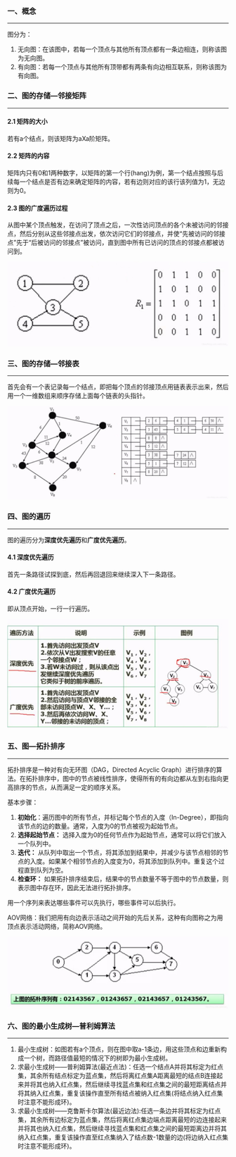 ### 一、概念

---

图分为：

1. 无向图：在该图中，若每一个顶点与其他所有顶点都有一条边相连，则称该图为无向图。
2. 有向图：若每一个顶点与其他所有顶带都有两条有向边相互联系，则称该图为有向图。



### 二、图的存储—邻接矩阵

---

#### 2.1 矩阵的大小

若有a个结点，则该矩阵为aXa阶矩阵。

#### 2.2 矩阵的内容

矩阵内只有0和1两种数字，以矩阵的第一个行(hang)为例，第一个结点按照与后续每一个结点是否有边来确定矩阵的内容，若有边则对应的该行该列值为1，无边则为0。

#### 2.3 图的广度遍历过程

从图中某个顶点触发，在访问了顶点之后，一次性访问顶点的各个未被访问的邻接点，然后分别从这些邻接点出发，依次访问它们的邻接点，并使“先被访问的邻接点”先于“后被访问的邻接点”被访问，直到图中所有已访问的顶点的邻接点都被访问到。

![img](img/watermark,type_ZmFuZ3poZW5naGVpdGk,shadow_10,text_aHR0cHM6Ly9ibG9nLmNzZG4ubmV0L2ltcmVhbF8=,size_16,color_FFFFFF,t_70-20220920214335975.jpeg)



### 三、图的存储—邻接表

---

首先会有一个表记录每一个结点，即把每个顶点的邻接顶点用链表表示出来，然后用一个一维数组来顺序存储上面每个链表的头指针。

![img](img/watermark,type_ZmFuZ3poZW5naGVpdGk,shadow_10,text_aHR0cHM6Ly9ibG9nLmNzZG4ubmV0L2ltcmVhbF8=,size_16,color_FFFFFF,t_70-20220920214443996.jpeg)



### 四、图的遍历

---

图的遍历分为**深度优先遍历**和**广度优先遍历**。

#### 4.1 深度优先遍历

首先一条路径试探到底，然后再回退回来继续深入下一条路径。

#### 4.2 广度优先遍历

即从顶点开始，一行一行遍历。

![img](img/watermark,type_ZmFuZ3poZW5naGVpdGk,shadow_10,text_aHR0cHM6Ly9ibG9nLmNzZG4ubmV0L2ltcmVhbF8=,size_16,color_FFFFFF,t_70-20220920214540377.jpeg)



### 五、图—拓扑排序

---

拓扑排序是一种对有向无环图（DAG，Directed Acyclic Graph）进行排序的算法。在拓扑排序中，图中的节点被线性排序，使得所有的有向边都从左到右指向更高排序的节点，从而满足一定的顺序关系。

基本步骤：

1. **初始化**：遍历图中的所有节点，并标记每个节点的入度（In-Degree），即指向该节点的边的数量。通常，入度为0的节点被视为起始节点。
2. **选择起始节点：** 选择入度为0的任何节点作为起始节点，通常可以将它们放入一个队列中。
3. **迭代：** 从队列中取出一个节点，将其添加到结果中，并减少与该节点相邻的节点的入度。如果某个相邻节点的入度变为0，将其添加到队列中。重复这个过程直到队列为空。
4. **检查环：** 如果拓扑排序结束后，结果中的节点数量不等于图中的节点数量，则表示图中存在环，因此无法进行拓扑排序。

用一个序列来表达哪些事件可以先执行，哪些事件可以后执行。

AOV网络：我们把用有向边表示活动之间开始的先后关系，这种有向图称之为用顶点表示活动网络，简称AOV网络。

![img](img/watermark,type_ZmFuZ3poZW5naGVpdGk,shadow_10,text_aHR0cHM6Ly9ibG9nLmNzZG4ubmV0L2ltcmVhbF8=,size_16,color_FFFFFF,t_70-20220920214948836.jpeg)



### 六、图的最小生成树—普利姆算法

---

1. 最小生成树：如图若有a个顶点，则在图中取a-1条边，用这些顶点和边重新构成一个树，而路径值最短的情况下的树即为最小生成树。
2. 求最小生成树——普利姆算法(最近点法)：任选一个结点A并将其标定为红点集，其余所有结点标定为蓝点集，然后将离红点集A距离最短的结点B连接起来并将其也纳入红点集，然后继续寻找蓝点集和红点集之间的最短距离结点并将其纳入红点集，重复该操作直至所有结点被纳入红点集(将结点纳入红点集时注意不能形成环)。
3. 求最小生成树——克鲁斯卡尔算法(最近边法):任选一条边并将其标定为红点集，其余所有边标定为蓝点集，然后将离红点集边端点距离最短的边连接起来并将其也纳入红点集，然后继续寻找蓝点集和红点集之间的最短距离边并将其纳入红点集，重复该操作直至红点集纳入了结点数-1数量的边(将边纳入红点集时注意不能形成环)。